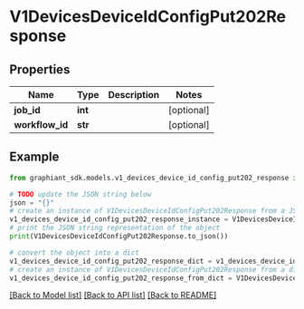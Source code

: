 # V1DevicesDeviceIdConfigPut202Response


## Properties

Name | Type | Description | Notes
------------ | ------------- | ------------- | -------------
**job_id** | **int** |  | [optional] 
**workflow_id** | **str** |  | [optional] 

## Example

```python
from graphiant_sdk.models.v1_devices_device_id_config_put202_response import V1DevicesDeviceIdConfigPut202Response

# TODO update the JSON string below
json = "{}"
# create an instance of V1DevicesDeviceIdConfigPut202Response from a JSON string
v1_devices_device_id_config_put202_response_instance = V1DevicesDeviceIdConfigPut202Response.from_json(json)
# print the JSON string representation of the object
print(V1DevicesDeviceIdConfigPut202Response.to_json())

# convert the object into a dict
v1_devices_device_id_config_put202_response_dict = v1_devices_device_id_config_put202_response_instance.to_dict()
# create an instance of V1DevicesDeviceIdConfigPut202Response from a dict
v1_devices_device_id_config_put202_response_from_dict = V1DevicesDeviceIdConfigPut202Response.from_dict(v1_devices_device_id_config_put202_response_dict)
```
[[Back to Model list]](../README.md#documentation-for-models) [[Back to API list]](../README.md#documentation-for-api-endpoints) [[Back to README]](../README.md)


